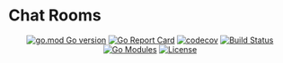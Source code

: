 # Chat Rooms

<div align="center">
  
  [![go.mod Go version](https://img.shields.io/badge/Go-v1.23.0-blue)](https://github.com/DavidMovas/chat-rooms)
  [![Go Report Card](https://goreportcard.com/badge/github.com/DavidMovas/chat-rooms)](https://goreportcard.com/report/github.com/DavidMovas/chat-rooms)
  [![codecov](https://codecov.io/gh/DavidMovas/chat-rooms/graph/badge.svg?token=RI6OY6VZC3)](https://codecov.io/gh/DavidMovas/chat-rooms)
  [![Build Status](https://img.shields.io/badge/build-passing-brightgreen)](https://github.com/DavidMovas/chat-rooms)
  [![Go Modules](https://img.shields.io/badge/go--modules-enabled-brightgreen)](https://blog.golang.org/using-go-modules)
  [![License](https://img.shields.io/badge/license-Apache%20License%202.0-E91E63.svg?style=flat-square)](LICENSE)
  
</div>
